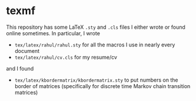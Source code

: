 texmf
========

This repository has some LaTeX `.sty` and `.cls` files I either wrote or found
online sometimes. In particular, I wrote
* `tex/latex/rahul/rahul.sty` for all the macros I use in nearly every document
* `tex/latex/rahul/cv.cls` for my resume/cv

and I found
* `tex/latex/kbordermatrix/kbordermatrix.sty` to put numbers on the border of
  matrices (specifically for discrete time Markov chain transition matrices)

